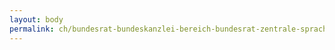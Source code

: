 ```yaml
---
layout: body
permalink: ch/bundesrat-bundeskanzlei-bereich-bundesrat-zentrale-sprachdienste-sektion-franzoesisch-verwaltungsinterne-redaktionskommission/
---
```


